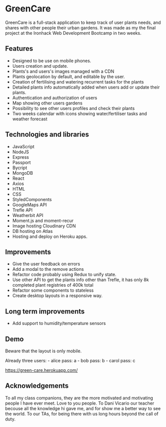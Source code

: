 # GreenCare

GreenCare is a full-stack application to keep track of user plants needs, and shares with other people their urban gardens.
It was made as my the final project at the Ironhack Web Development Bootcamp in two weeks.

## Features

  - Designed to be use on mobile phones.
  - Users creation and update.
  - Plants's and users's images managed with a CDN
  - Plants geolocation by default, and editable by the user.
  - Creation of fertilising and watering recurrent tasks for the plants
  - Detailed plants info automatically added when users add or update their plants.
  - Authentication and authorization of users
  - Map showing other users gardens
  - Possibility to see other users profiles and check their plants
  - Two weeks calendar with icons showing water/fertiliser tasks and weather forecast
  
  
## Technologies and libraries

  - JavaScript
  - NodeJS
  - Express
  - Passport
  - Bycript
  - MongoDB
  - React
  - Axios
  - HTML
  - CSS
  - StyledComponents
  - GoogleMaps API
  - Trefle API
  - Weatherbit API
  - Moment.js and moment-recur
  - Image hosting Cloudinary CDN
  - DB hosting on Atlas
  - Hosting and deploy on Heroku apps.


## Improvements

  - Give the user feedback on errors
  - Add a modal to the remove actions
  - Refactor code probably using Redux to unify state.
  - Use other API to get the plants info other than Trefle, it has only 8k completed plant registries of 400k total
  - Refactor some components to stateless
  - Create desktop layouts in a responsive way.
  
    
## Long term improvements

  - Add support to humidity/temperature sensors



## Demo
  Beware that the layout is only mobile.

  Already three users: 
    - alice pass: a
    - bob pass: b
    - carol pass: c

  https://green-care.herokuapp.com/
    
    
    
## Acknowledgements

To all my class companions, they are the more motivated and motivating people I have ever meet. Love to you people.
To Dani Vicario our teacher becouse all the knowledge hi gave me, and for show me a better way to see the world.
To our TAs, for being there with us long hours beyond the call of duty.
